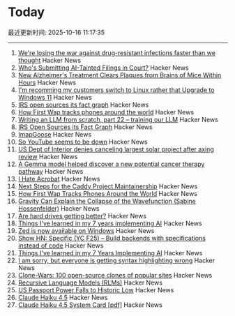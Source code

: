 # Today

最近更新时间: 2025-10-16 11:17:35

--- 
1. [We're losing the war against drug-resistant infections faster than we thought](https://www.npr.org/sections/goats-and-soda/2025/10/15/g-s1-93449/antibiotic-resistance-bacteria) Hacker News
2. [Who's Submitting AI-Tainted Filings in Court?](https://cyberlaw.stanford.edu/whos-submitting-ai-tainted-filings-in-court/) Hacker News
3. [New Alzheimer's Treatment Clears Plaques from Brains of Mice Within Hours](https://www.sciencealert.com/new-alzheimers-treatment-clears-plaques-from-brains-of-mice-within-hours) Hacker News
4. [I'm recomming my customers switch to Linux rather that Upgrade to Windows 11](https://www.scottrlarson.com/publications/publication-windows-move-towards-surveillance/) Hacker News
5. [IRS open sources its fact graph](https://github.com/IRS-Public/fact-graph) Hacker News
6. [How First Wap tracks phones around the world](https://www.lighthousereports.com/methodology/surveillance-secrets-explainer/) Hacker News
7. [Writing an LLM from scratch, part 22 – training our LLM](https://www.gilesthomas.com/2025/10/llm-from-scratch-22-finally-training-our-llm) Hacker News
8. [IRS Open Sources its Fact Graph](https://github.com/IRS-Public/fact-graph) Hacker News
9. [ImapGoose](https://whynothugo.nl/journal/2025/10/15/introducing-imapgoose/) Hacker News
10. [So YouTube seems to be down](https://www.youtube.com/) Hacker News
11. [US Dept of Interior denies canceling largest solar project after axing review](https://www.utilitydive.com/news/department-interior-cancels-review-nevada-solar-project-trump/802704/) Hacker News
12. [A Gemma model helped discover a new potential cancer therapy pathway](https://blog.google/technology/ai/google-gemma-ai-cancer-therapy-discovery/) Hacker News
13. [I Hate Acrobat](https://www.vincentuden.xyz/blog/pdf-reader) Hacker News
14. [Next Steps for the Caddy Project Maintainership](https://caddy.community/t/next-steps-for-the-caddy-project-maintainership/33076) Hacker News
15. [How First Wap Tracks Phones Around the World](https://www.lighthousereports.com/methodology/surveillance-secrets-explainer/) Hacker News
16. [Gravity Can Explain the Collapse of the Wavefunction (Sabine Hossenfelder)](https://arxiv.org/abs/2510.11037) Hacker News
17. [Are hard drives getting better?](https://www.backblaze.com/blog/are-hard-drives-getting-better-lets-revisit-the-bathtub-curve/) Hacker News
18. [Things I've learned in my 7 years implementing AI](https://www.jampa.dev/p/llms-and-the-lessons-we-still-havent) Hacker News
19. [Zed is now available on Windows](https://zed.dev/blog/zed-for-windows-is-here) Hacker News
20. [Show HN: Specific (YC F25) – Build backends with specifications instead of code](https://specific.dev/) Hacker News
21. [Things I've learned in my 7 Years Implementing AI](https://www.jampa.dev/p/llms-and-the-lessons-we-still-havent) Hacker News
22. [I am sorry, but everyone is getting syntax highlighting wrong](https://tonsky.me/blog/syntax-highlighting/) Hacker News
23. [Clone-Wars: 100 open-source clones of popular sites](https://github.com/GorvGoyl/Clone-Wars) Hacker News
24. [Recursive Language Models (RLMs)](https://alexzhang13.github.io/blog/2025/rlm/) Hacker News
25. [US Passport Power Falls to Historic Low](https://www.henleyglobal.com/newsroom/press-releases/henley-global-mobility-report-oct-2025) Hacker News
26. [Claude Haiku 4.5](https://www.anthropic.com/news/claude-haiku-4-5) Hacker News
27. [Claude Haiku 4.5 System Card [pdf]](https://assets.anthropic.com/m/99128ddd009bdcb/original/Claude-Haiku-4-5-System-Card.pdf) Hacker News
